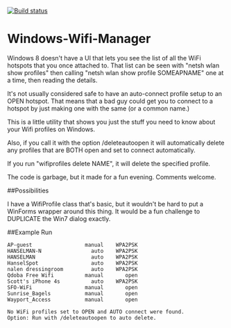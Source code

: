 [![Build status](https://ci.appveyor.com/api/projects/status/jp1g7s4mn1hu5egk)](https://ci.appveyor.com/project/ScottHanselman/windows-wifi-manager)

Windows-Wifi-Manager
====================

Windows 8 doesn't have a UI that lets you see the list of all the WiFi hotspots that you once attached to. That list can be seen with "netsh wlan show profiles" then calling "netsh wlan show profile SOMEAPNAME" one at a time, then reading the details.

It's not usually considered safe to have an auto-connect profile setup to an OPEN hotspot. That means that a bad guy could get you to connect to a hotspot by just making one with the same (or a common name.)

This is a little utility that shows you just the stuff you need to know about your Wifi profiles on Windows.

Also, if you call it with the option /deleteautoopen it will automatically delete any profiles that are BOTH open and set to connect automatically.

If you run "wifiprofiles delete NAME", it will delete the specified profile.

The code is garbage, but it made for a fun evening. Comments welcome.

##Possibilities

I have a WifiProfile class that's basic, but it wouldn't be hard to put a WinForms wrapper around this thing. It would be a fun challenge to DUPLICATE the Win7 dialog exactly.

##Example Run

````C:\>Wifi.exe
AP-guest                 manual    WPA2PSK
HANSELMAN-N                auto    WPA2PSK
HANSELMAN                  auto    WPA2PSK
HanselSpot                 auto    WPA2PSK
nalen dressingroom         auto    WPA2PSK
Qdoba Free Wifi          manual       open
Scott's iPhone 4s          auto    WPA2PSK
SFO-WiFi                 manual       open
Sunrise_Bagels           manual       open
Wayport_Access           manual       open

No WiFi profiles set to OPEN and AUTO connect were found.
Option: Run with /deleteautoopen to auto delete.
````


